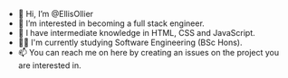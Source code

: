- 👋 Hi, I’m @EllisOllier
- 👀 I’m interested in becoming a full stack engineer.
- 🌱 I have intermediate knowledge in HTML, CSS and JavaScript.
- 👨‍💻 I'm currently studying Software Engineering (BSc Hons).
- 📫 You can reach me on here by creating an issues on the project you are interested in.

<!---
EllisOllier/EllisOllier is a ✨ special ✨ repository because its `README.md` (this file) appears on your GitHub profile.
You can click the Preview link to take a look at your changes.
--->
